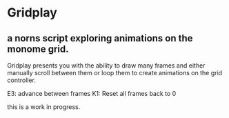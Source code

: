 # Gridplay

a norns script exploring animations on the monome grid.
---

Gridplay presents you with the ability to draw many frames and either manually scroll between them or loop them to create animations on the grid controller.

E3: advance between frames
K1: Reset all frames back to 0


this is a work in progress.
